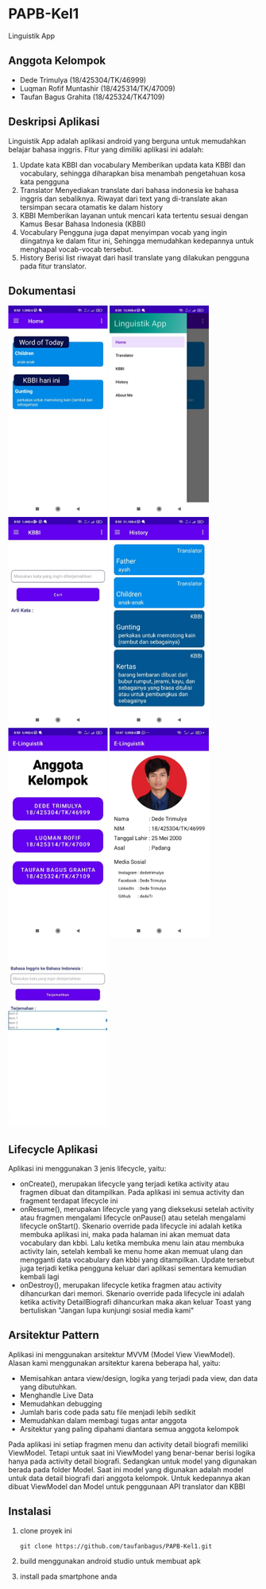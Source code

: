 # PAPB-Kel1
Linguistik App

## Anggota Kelompok
* Dede Trimulya             (18/425304/TK/46999)
* Luqman Rofif Muntashir    (18/425314/TK/47009)
* Taufan Bagus Grahita      (18/425324/TK47109)

## Deskripsi Aplikasi
Linguistik App adalah aplikasi android yang berguna untuk memudahkan belajar bahasa inggris. Fitur yang dimiliki aplikasi ini adalah:
1. Update kata KBBI dan vocabulary
    Memberikan updata kata KBBI dan vocabulary, sehingga diharapkan bisa menambah pengetahuan kosa kata pengguna
2. Translator
    Menyediakan translate dari bahasa indonesia ke bahasa inggris dan sebaliknya. Riwayat dari text yang di-translate akan tersimpan secara otamatis ke dalam history
3. KBBI
    Memberikan layanan untuk mencari kata tertentu sesuai dengan Kamus Besar Bahasa Indonesia (KBBI)
4. Vocabulary
    Pengguna juga dapat menyimpan vocab yang ingin diingatnya ke dalam fitur ini, Sehingga memudahkan kedepannya untuk menghapal vocab-vocab tersebut. 
5. History
    Berisi list riwayat dari hasil translate yang dilakukan pengguna pada fitur translator.

## Dokumentasi
<p float='left'>
  <img src="/Documentation/home.jpg" width="200" >
  <img src="/Documentation/Menu.jpg" width="200" >
  <img src="/Documentation/KBBI.jpg" width="200" >
  <img src="/Documentation/history.jpg" width="200" >
  <img src="/Documentation/about_me.jpg" width="200" >
  <img src="/Documentation/detail_bio.jpg" width="200" >
  <img src="/Documentation/translator.jpg" width="200" >
</p>

## Lifecycle Aplikasi
Aplikasi ini menggunakan 3 jenis lifecycle, yaitu:
* onCreate(), merupakan lifecycle yang terjadi ketika activity atau fragmen dibuat dan ditampilkan. Pada aplikasi ini semua activity dan fragment terdapat lifecycle ini
* onResume(), merupakan lifecycle yang yang dieksekusi setelah activity atau fragmen mengalami lifecycle onPause() atau setelah mengalami lifecycle onStart(). Skenario override pada lifecycle ini adalah ketika membuka aplikasi ini, maka pada halaman ini akan memuat data vocabulary dan kbbi. Lalu ketika membuka menu lain atau membuka activity lain, setelah kembali ke menu home akan memuat ulang dan mengganti data vocabulary dan kbbi yang ditampilkan. Update tersebut juga terjadi ketika pengguna keluar dari aplikasi sementara kemudian kembali lagi
* onDestroy(), merupakan lifecycle ketika fragmen atau activity dihancurkan dari memori. Skenario override pada lifecycle ini adalah ketika activity DetailBiografi dihancurkan maka akan keluar Toast yang bertuliskan "Jangan lupa kunjungi sosial media kami"

## Arsitektur Pattern
Aplikasi ini menggunakan arsitektur MVVM (Model View ViewModel). Alasan kami menggunakan arsitektur karena beberapa hal, yaitu:
* Memisahkan antara view/design, logika yang terjadi pada view, dan data yang dibutuhkan. 
* Menghandle Live Data
* Memudahkan debugging 
* Jumlah baris code pada satu file menjadi lebih sedikit
* Memudahkan dalam membagi tugas antar anggota
* Arsitektur yang paling dipahami diantara semua anggota kelompok

Pada aplikasi ini setiap fragmen menu dan activity detail biografi memiliki ViewModel. Tetapi untuk saat ini ViewModel yang benar-benar berisi logika hanya pada activity detail biografi. Sedangkan untuk model yang digunakan berada pada folder Model. Saat ini model yang digunakan adalah model untuk data detail biografi dari anggota kelompok. Untuk kedepannya akan dibuat ViewModel dan Model untuk penggunaan API translator dan KBBI


## Instalasi
1. clone proyek ini 
   
   ```
   git clone https://github.com/taufanbagus/PAPB-Kel1.git
   ```
2. build menggunakan android studio untuk membuat apk
3. install pada smartphone anda
